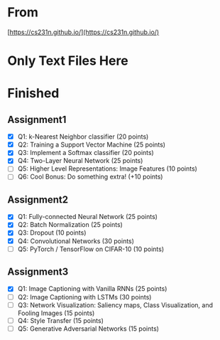 # From
[https://cs231n.github.io/](https://cs231n.github.io/)

# Only Text Files Here

# Finished
## Assignment1

- [x] Q1: k-Nearest Neighbor classifier (20 points)
- [x] Q2: Training a Support Vector Machine (25 points)
- [x] Q3: Implement a Softmax classifier (20 points)
- [x] Q4: Two-Layer Neural Network (25 points)
- [ ] Q5: Higher Level Representations: Image Features (10 points)
- [ ] Q6: Cool Bonus: Do something extra! (+10 points)

## Assignment2

- [x] Q1: Fully-connected Neural Network (25 points)
- [x] Q2: Batch Normalization (25 points)
- [x] Q3: Dropout (10 points)
- [x] Q4: Convolutional Networks (30 points)
- [ ] Q5: PyTorch / TensorFlow on CIFAR-10 (10 points)

## Assignment3

- [x] Q1: Image Captioning with Vanilla RNNs (25 points)
- [ ] Q2: Image Captioning with LSTMs (30 points)
- [ ] Q3: Network Visualization: Saliency maps, Class Visualization, and Fooling Images (15 points)
- [ ] Q4: Style Transfer (15 points)
- [ ] Q5: Generative Adversarial Networks (15 points)
